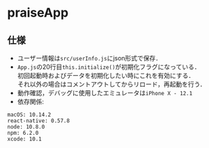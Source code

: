 # praiseApp

## 仕様
- ユーザー情報は```src/userInfo.js```にjson形式で保存．  
- ```App.js```の20行目```this.initialize()```が初期化フラグになっている．  
初回起動時およびデータを初期化したい時にこれを有効にする．  
それ以外の場合はコメントアウトしてからリロード，再起動を行う．
- 動作確認，デバッグに使用したエミュレータは```iPhone X - 12.1```
- 依存関係:
```
macOS: 10.14.2
react-native: 0.57.8
node: 10.8.0
npm: 6.2.0
xcode: 10.1
```

